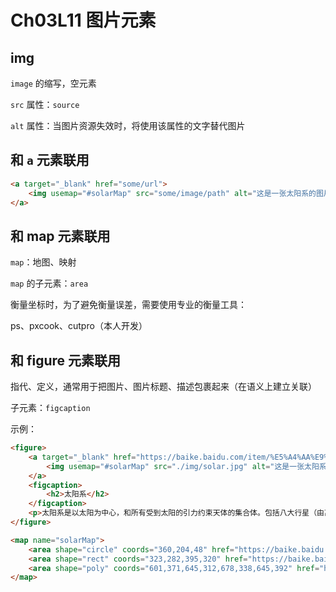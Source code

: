 # Ch03L11 图片元素

## img

`image` 的缩写，空元素

`src` 属性：`source`

`alt` 属性：当图片资源失效时，将使用该属性的文字替代图片



## 和 `a` 元素联用

```html
<a target="_blank" href="some/url">
    <img usemap="#solarMap" src="some/image/path" alt="这是一张太阳系的图片">
</a>
```



## 和 map 元素联用

`map`：地图、映射

`map` 的子元素：`area`

衡量坐标时，为了避免衡量误差，需要使用专业的衡量工具：

ps、pxcook、cutpro（本人开发）



## 和 figure 元素联用

指代、定义，通常用于把图片、图片标题、描述包裹起来（在语义上建立关联）

子元素：`figcaption`



示例：

```html
<figure>
    <a target="_blank" href="https://baike.baidu.com/item/%E5%A4%AA%E9%98%B3%E7%B3%BB/173281?fr=aladdin">
        <img usemap="#solarMap" src="./img/solar.jpg" alt="这是一张太阳系的图片">
    </a>
    <figcaption>
        <h2>太阳系</h2>
    </figcaption>
    <p>太阳系是以太阳为中心，和所有受到太阳的引力约束天体的集合体。包括八大行星（由离太阳从近到远的顺序：水星、金星、地球、火星、木星、土星、天王星、海王星）、以及至少173颗已知的卫星、5颗已经辨认出来的矮行星和数以亿计的太阳系小天体,和哈雷彗星。</p>
</figure>

<map name="solarMap">
    <area shape="circle" coords="360,204,48" href="https://baike.baidu.com/item/%E6%9C%A8%E6%98%9F/222105?fr=aladdin" target="_blank">
    <area shape="rect" coords="323,282,395,320" href="https://baike.baidu.com/item/%E6%9C%A8%E6%98%9F/222105?fr=aladdin" target="_blank">
    <area shape="poly" coords="601,371,645,312,678,338,645,392" href="https://baike.baidu.com/item/%E5%86%A5%E7%8E%8B%E6%98%9F/137498?fr=aladdin" target="_blank">
</map>
```

